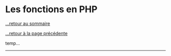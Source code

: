 # Les fonctions en PHP
[...retour au sommaire](../intro.md)

[...retour à la page précédente](syntaxe.md)

temp...

---
